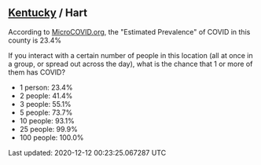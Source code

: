 
## [Kentucky](/united-states/kentucky) / Hart

According to [MicroCOVID.org](http://microcovid.org),
the "Estimated Prevalence" of COVID in this county is 23.4%

If you interact with a certain number of people in this location
(all at once in a group, or spread out across the day), what is the chance that
1 or more of them has COVID?

- 1 person: 23.4%
- 2 people: 41.4%
- 3 people: 55.1%
- 5 people: 73.7%
- 10 people: 93.1%
- 25 people: 99.9%
- 100 people: 100.0%

Last updated: 2020-12-12 00:23:25.067287 UTC
